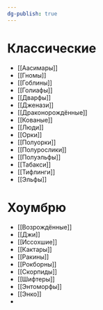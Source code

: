 ```yaml
---
dg-publish: true
---
```

# Классические
- [[Аасимары]]
- [[Гномы]]
- [[Гоблины]]
- [[Голиафы]]
- [[Дварфы]]
- [[Дженази]]
- [[Драконорождённые]]
- [[Кованые]]
- [[Люди]]
- [[Орки]]
- [[Полуорки]]
- [[Полурослики]]
- [[Полуэльфы]]
- [[Табакси]]
- [[Тифлинги]]
- [[Эльфы]]

# Хоумбрю
- [[Возрождённые]]
- [[Джи]]
- [[Иссохшие]]
- [[Кактары]]
- [[Ракины]]
- [[Рокборны]]
- [[Скорпиды]]
- [[Шифтеры]]
- [[Энтоморфы]]
- [[Энко]]
- 